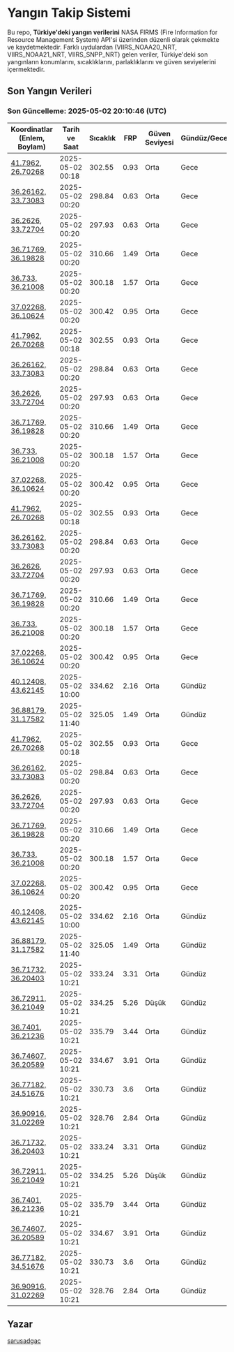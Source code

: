 # Yangın Takip Sistemi

Bu repo, **Türkiye'deki yangın verilerini** NASA FIRMS (Fire Information for Resource Management System) API'si üzerinden düzenli olarak çekmekte ve kaydetmektedir. Farklı uydulardan (VIIRS_NOAA20_NRT, VIIRS_NOAA21_NRT, VIIRS_SNPP_NRT) gelen veriler, Türkiye'deki son yangınların konumlarını, sıcaklıklarını, parlaklıklarını ve güven seviyelerini içermektedir.

## Son Yangın Verileri
### Son Güncelleme: 2025-05-02 20:10:46 (UTC)

| Koordinatlar (Enlem, Boylam) | Tarih ve Saat | Sıcaklık | FRP | Güven Seviyesi | Gündüz/Gece |
|-----------------------------|----------------|----------|-----|----------------|-------------|
| [41.7962, 26.70268](https://www.google.com/maps?q=41.7962,26.70268) | 2025-05-02 00:18 | 302.55 | 0.93 | Orta | Gece |
| [36.26162, 33.73083](https://www.google.com/maps?q=36.26162,33.73083) | 2025-05-02 00:20 | 298.84 | 0.63 | Orta | Gece |
| [36.2626, 33.72704](https://www.google.com/maps?q=36.2626,33.72704) | 2025-05-02 00:20 | 297.93 | 0.63 | Orta | Gece |
| [36.71769, 36.19828](https://www.google.com/maps?q=36.71769,36.19828) | 2025-05-02 00:20 | 310.66 | 1.49 | Orta | Gece |
| [36.733, 36.21008](https://www.google.com/maps?q=36.733,36.21008) | 2025-05-02 00:20 | 300.18 | 1.57 | Orta | Gece |
| [37.02268, 36.10624](https://www.google.com/maps?q=37.02268,36.10624) | 2025-05-02 00:20 | 300.42 | 0.95 | Orta | Gece |
| [41.7962, 26.70268](https://www.google.com/maps?q=41.7962,26.70268) | 2025-05-02 00:18 | 302.55 | 0.93 | Orta | Gece |
| [36.26162, 33.73083](https://www.google.com/maps?q=36.26162,33.73083) | 2025-05-02 00:20 | 298.84 | 0.63 | Orta | Gece |
| [36.2626, 33.72704](https://www.google.com/maps?q=36.2626,33.72704) | 2025-05-02 00:20 | 297.93 | 0.63 | Orta | Gece |
| [36.71769, 36.19828](https://www.google.com/maps?q=36.71769,36.19828) | 2025-05-02 00:20 | 310.66 | 1.49 | Orta | Gece |
| [36.733, 36.21008](https://www.google.com/maps?q=36.733,36.21008) | 2025-05-02 00:20 | 300.18 | 1.57 | Orta | Gece |
| [37.02268, 36.10624](https://www.google.com/maps?q=37.02268,36.10624) | 2025-05-02 00:20 | 300.42 | 0.95 | Orta | Gece |
| [41.7962, 26.70268](https://www.google.com/maps?q=41.7962,26.70268) | 2025-05-02 00:18 | 302.55 | 0.93 | Orta | Gece |
| [36.26162, 33.73083](https://www.google.com/maps?q=36.26162,33.73083) | 2025-05-02 00:20 | 298.84 | 0.63 | Orta | Gece |
| [36.2626, 33.72704](https://www.google.com/maps?q=36.2626,33.72704) | 2025-05-02 00:20 | 297.93 | 0.63 | Orta | Gece |
| [36.71769, 36.19828](https://www.google.com/maps?q=36.71769,36.19828) | 2025-05-02 00:20 | 310.66 | 1.49 | Orta | Gece |
| [36.733, 36.21008](https://www.google.com/maps?q=36.733,36.21008) | 2025-05-02 00:20 | 300.18 | 1.57 | Orta | Gece |
| [37.02268, 36.10624](https://www.google.com/maps?q=37.02268,36.10624) | 2025-05-02 00:20 | 300.42 | 0.95 | Orta | Gece |
| [40.12408, 43.62145](https://www.google.com/maps?q=40.12408,43.62145) | 2025-05-02 10:00 | 334.62 | 2.16 | Orta | Gündüz |
| [36.88179, 31.17582](https://www.google.com/maps?q=36.88179,31.17582) | 2025-05-02 11:40 | 325.05 | 1.49 | Orta | Gündüz |
| [41.7962, 26.70268](https://www.google.com/maps?q=41.7962,26.70268) | 2025-05-02 00:18 | 302.55 | 0.93 | Orta | Gece |
| [36.26162, 33.73083](https://www.google.com/maps?q=36.26162,33.73083) | 2025-05-02 00:20 | 298.84 | 0.63 | Orta | Gece |
| [36.2626, 33.72704](https://www.google.com/maps?q=36.2626,33.72704) | 2025-05-02 00:20 | 297.93 | 0.63 | Orta | Gece |
| [36.71769, 36.19828](https://www.google.com/maps?q=36.71769,36.19828) | 2025-05-02 00:20 | 310.66 | 1.49 | Orta | Gece |
| [36.733, 36.21008](https://www.google.com/maps?q=36.733,36.21008) | 2025-05-02 00:20 | 300.18 | 1.57 | Orta | Gece |
| [37.02268, 36.10624](https://www.google.com/maps?q=37.02268,36.10624) | 2025-05-02 00:20 | 300.42 | 0.95 | Orta | Gece |
| [40.12408, 43.62145](https://www.google.com/maps?q=40.12408,43.62145) | 2025-05-02 10:00 | 334.62 | 2.16 | Orta | Gündüz |
| [36.88179, 31.17582](https://www.google.com/maps?q=36.88179,31.17582) | 2025-05-02 11:40 | 325.05 | 1.49 | Orta | Gündüz |
| [36.71732, 36.20403](https://www.google.com/maps?q=36.71732,36.20403) | 2025-05-02 10:21 | 333.24 | 3.31 | Orta | Gündüz |
| [36.72911, 36.21049](https://www.google.com/maps?q=36.72911,36.21049) | 2025-05-02 10:21 | 334.25 | 5.26 | Düşük | Gündüz |
| [36.7401, 36.21236](https://www.google.com/maps?q=36.7401,36.21236) | 2025-05-02 10:21 | 335.79 | 3.44 | Orta | Gündüz |
| [36.74607, 36.20589](https://www.google.com/maps?q=36.74607,36.20589) | 2025-05-02 10:21 | 334.67 | 3.91 | Orta | Gündüz |
| [36.77182, 34.51676](https://www.google.com/maps?q=36.77182,34.51676) | 2025-05-02 10:21 | 330.73 | 3.6 | Orta | Gündüz |
| [36.90916, 31.02269](https://www.google.com/maps?q=36.90916,31.02269) | 2025-05-02 10:21 | 328.76 | 2.84 | Orta | Gündüz |
| [36.71732, 36.20403](https://www.google.com/maps?q=36.71732,36.20403) | 2025-05-02 10:21 | 333.24 | 3.31 | Orta | Gündüz |
| [36.72911, 36.21049](https://www.google.com/maps?q=36.72911,36.21049) | 2025-05-02 10:21 | 334.25 | 5.26 | Düşük | Gündüz |
| [36.7401, 36.21236](https://www.google.com/maps?q=36.7401,36.21236) | 2025-05-02 10:21 | 335.79 | 3.44 | Orta | Gündüz |
| [36.74607, 36.20589](https://www.google.com/maps?q=36.74607,36.20589) | 2025-05-02 10:21 | 334.67 | 3.91 | Orta | Gündüz |
| [36.77182, 34.51676](https://www.google.com/maps?q=36.77182,34.51676) | 2025-05-02 10:21 | 330.73 | 3.6 | Orta | Gündüz |
| [36.90916, 31.02269](https://www.google.com/maps?q=36.90916,31.02269) | 2025-05-02 10:21 | 328.76 | 2.84 | Orta | Gündüz |

## Yazar

[sarusadgac](https://x.com/sarusadgac)
